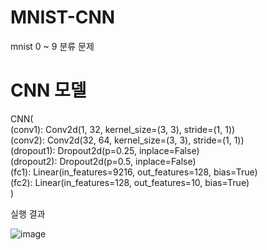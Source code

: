 # MNIST-CNN  
mnist 0 ~ 9 분류 문제 
  
# CNN 모델
CNN(  
  (conv1): Conv2d(1, 32, kernel_size=(3, 3), stride=(1, 1))  
  (conv2): Conv2d(32, 64, kernel_size=(3, 3), stride=(1, 1))  
  (dropout1): Dropout2d(p=0.25, inplace=False)  
  (dropout2): Dropout2d(p=0.5, inplace=False)  
  (fc1): Linear(in_features=9216, out_features=128, bias=True)  
  (fc2): Linear(in_features=128, out_features=10, bias=True)  
)  
  
실행 결과 

![image](https://user-images.githubusercontent.com/25453543/189338894-c6b82a07-9268-4625-9b6e-e300b8747c55.png)
